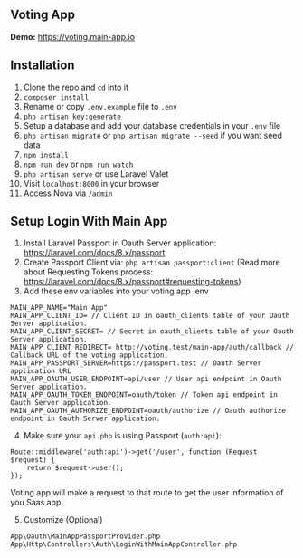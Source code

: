 ## Voting App

**Demo:** https://voting.main-app.io

## Installation

1. Clone the repo and `cd` into it
1. `composer install`
1. Rename or copy `.env.example` file to `.env`
1. `php artisan key:generate`
1. Setup a database and add your database credentials in your `.env` file
1. `php artisan migrate` or `php artisan migrate --seed` if you want seed data
1. `npm install`
1. `npm run dev` or `npm run watch`
1. `php artisan serve` or use Laravel Valet
1. Visit `localhost:8000` in your browser
1. Access Nova via `/admin`

## Setup Login With Main App
1. Install Laravel Passport in Oauth Server application: https://laravel.com/docs/8.x/passport
2. Create Passport Client via: `php artisan passport:client` (Read more about Requesting Tokens process: https://laravel.com/docs/8.x/passport#requesting-tokens)
3. Add these env variables into your voting app .env
```
MAIN_APP_NAME="Main App"
MAIN_APP_CLIENT_ID= // Client ID in oauth_clients table of your Oauth Server application.
MAIN_APP_CLIENT_SECRET= // Secret in oauth_clients table of your Oauth Server application.
MAIN_APP_CLIENT_REDIRECT= http://voting.test/main-app/auth/callback // Callback URL of the voting application.
MAIN_APP_PASSPORT_SERVER=https://passport.test // Oauth Server application URL
MAIN_APP_OAUTH_USER_ENDPOINT=api/user // User api endpoint in Oauth Server application.
MAIN_APP_OAUTH_TOKEN_ENDPOINT=oauth/token // Token api endpoint in Oauth Server application.
MAIN_APP_OAUTH_AUTHORIZE_ENDPOINT=oauth/authorize // Oauth authorize endpoint in Oauth Server application.
```
4. Make sure your `api.php` is using Passport (`auth:api`):

```
Route::middleware('auth:api')->get('/user', function (Request $request) {
    return $request->user();
});
```

Voting app will make a request to that route to get the user information of you Saas app.

5. Customize (Optional)
```
App\Oauth\MainAppPassportProvider.php
App\Http\Controllers\Auth\LoginWithMainAppController.php
```

